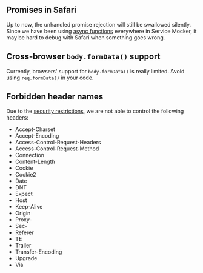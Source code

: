 ## Promises in Safari

Up to now, the unhandled promise rejection will still be swallowed silently. Since we have been using [async functions](https://developer.mozilla.org/en-US/docs/Web/JavaScript/Reference/Statements/async_function) everywhere in Service Mocker, it may be hard to debug with Safari when something goes wrong.

## Cross-browser `body.formData()` support

Currently, browsers' support for `body.formData()` is really limited. Avoid using `req.formData()` in your code.

## Forbidden header names

Due to the [security restrictions](https://developer.mozilla.org/en-US/docs/Glossary/Forbidden_header_name), we are not able to control the following headers:

- Accept-Charset
- Accept-Encoding
- Access-Control-Request-Headers
- Access-Control-Request-Method
- Connection
- Content-Length
- Cookie
- Cookie2
- Date
- DNT
- Expect
- Host
- Keep-Alive
- Origin
- Proxy-
- Sec-
- Referer
- TE
- Trailer
- Transfer-Encoding
- Upgrade
- Via

